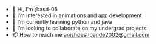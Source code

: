 - 👋 Hi, I’m @asd-05
- 👀 I’m interested in animations and app development
- 🌱 I’m currently learning python and java
- 💞️ I’m looking to collaborate on my undergrad projects
- 📫 How to reach me anishdeshpande2002@gmail.com

<!---
asd-05/asd-05 is a ✨ special ✨ repository because its `README.md` (this file) appears on your GitHub profile.
You can click the Preview link to take a look at your changes.
--->
